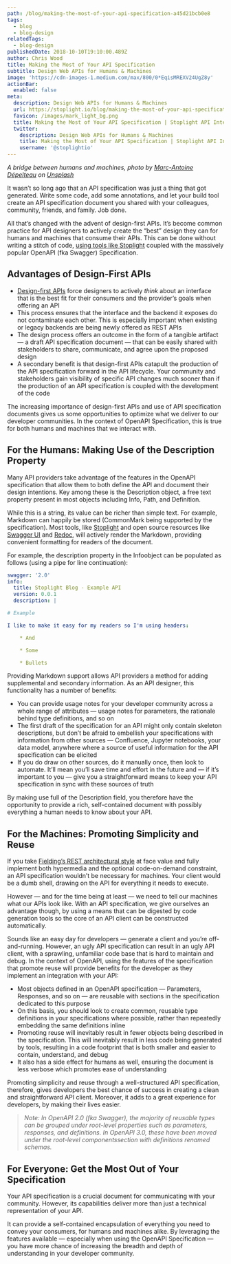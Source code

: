 ```yaml
---
path: /blog/making-the-most-of-your-api-specification-a45d21bcb0e8
tags:
  - blog
  - blog-design
relatedTags:
  - blog-design
publishedDate: 2018-10-10T19:10:00.489Z
author: Chris Wood
title: Making the Most of Your API Specification
subtitle: Design Web APIs for Humans & Machines
image: 'https://cdn-images-1.medium.com/max/800/0*EqisMREXV24UgZ8y'
actionBar:
  enabled: false
meta:
  description: Design Web APIs for Humans & Machines
  url: https://stoplight.io/blog/making-the-most-of-your-api-specification-a45d21bcb0e8/
  favicon: /images/mark_light_bg.png
  title: Making the Most of Your API Specification | Stoplight API Intersection
  twitter:
    description: Design Web APIs for Humans & Machines
    title: Making the Most of Your API Specification | Stoplight API Intersection
    username: '@stoplightio'
---
```


_A bridge between humans and machines, photo by [Marc-Antoine Dépelteau](https://unsplash.com/@autumnsgrief) on [Unsplash](https://unsplash.com)_

It wasn’t so long ago that an API specification was just a thing that got generated. Write some code, add some annotations, and let your build tool create an API specification document you shared with your colleagues, community, friends, and family. Job done.

All that’s changed with the advent of design-first APIs. It’s become common practice for API designers to actively create the “best” design they can for humans and machines that consume their APIs. This can be done without writing a stitch of code, [using tools like Stoplight](/design/) coupled with the massively popular OpenAPI (fka Swagger) Specification.

## Advantages of Design-First APIs

- [Design-first APIs](/design/#powerful-visual-editor) force designers to actively _think_ about an interface that is the best fit for their consumers and the provider’s goals when offering an API
- This process ensures that the interface and the backend it exposes do not contaminate each other. This is especially important when existing or legacy backends are being newly offered as REST APIs
- The design process offers an outcome in the form of a tangible artifact — a draft API specification document — that can be easily shared with stakeholders to share, communicate, and agree upon the proposed design
- A secondary benefit is that design-first APIs catapult the production of the API specification forward in the API lifecycle. Your community and stakeholders gain visibility of specific API changes much sooner than if the production of an API specification is coupled with the development of the code

The increasing importance of design-first APIs and use of API specification documents gives us some opportunities to optimize what we deliver to our developer communities. In the context of OpenAPI Specification, this is true for both humans and machines that we interact with.

## For the Humans: Making Use of the Description Property

Many API providers take advantage of the features in the OpenAPI specification that allow them to both define the API and document their design intentions. Key among these is the Description object, a free text property present in most objects including Info, Path, and Definition.

While this is a string, its value can be richer than simple text. For example, Markdown can happily be stored (CommonMark being supported by the specification). Most tools, like [Stoplight](/documentation) and open source resources like [Swagger UI](https://swagger.io/tools/swagger-ui/) and [Redoc](https://github.com/Rebilly/ReDoc), will actively render the Markdown, providing convenient formatting for readers of the document.

For example, the description property in the Infoobject can be populated as follows (using a pipe for line continuation):

```yaml
swagger: '2.0'
info:
  title: Stoplight Blog - Example API
  version: 0.0.1
  description: |

# Example

I like to make it easy for my readers so I'm using headers:

    * And

    * Some

    * Bullets
```

Providing Markdown support allows API providers a method for adding supplemental and secondary information. As an API designer, this functionality has a number of benefits:

- You can provide usage notes for your developer community across a whole range of attributes — usage notes for parameters, the rationale behind type definitions, and so on
- The first draft of the specification for an API might only contain skeleton descriptions, but don’t be afraid to embellish your specifications with information from other sources — Confluence, Jupyter notebooks, your data model, anywhere where a source of useful information for the API specification can be elicited
- If you do draw on other sources, do it manually once, then look to automate. It’ll mean you’ll save time and effort in the future and — if it’s important to you — give you a straightforward means to keep your API specification in sync with these sources of truth

By making use full of the Description field, you therefore have the opportunity to provide a rich, self-contained document with possibly everything a human needs to know about your API.

## For the Machines: Promoting Simplicity and Reuse

If you take [Fielding’s REST architectural style](https://www.ics.uci.edu/~fielding/pubs/dissertation/fielding_dissertation.pdf) at face value and fully implement both hypermedia and the optional code-on-demand constraint, an API specification wouldn’t be necessary for machines. Your client would be a dumb shell, drawing on the API for everything it needs to execute.

However — and for the time being at least — we need to tell our machines what our APIs look like. With an API specification, we give ourselves an advantage though, by using a means that can be digested by code generation tools so the core of an API client can be constructed automatically.

Sounds like an easy day for developers — generate a client and you’re off-and-running. However, an ugly API specification can result in an ugly API client, with a sprawling, unfamiliar code base that is hard to maintain and debug. In the context of OpenAPI, using the features of the specification that promote reuse will provide benefits for the developer as they implement an integration with your API:

- Most objects defined in an OpenAPI specification — Parameters, Responses, and so on — are reusable with sections in the specification dedicated to this purpose
- On this basis, you should look to create common, reusable type definitions in your specifications where possible, rather than repeatedly embedding the same definitions inline
- Promoting reuse will inevitably result in fewer objects being described in the specification. This will inevitably result in less code being generated by tools, resulting in a code footprint that is both smaller and easier to contain, understand, and debug
- It also has a side effect for humans as well, ensuring the document is less verbose which promotes ease of understanding

Promoting simplicity and reuse through a well-structured API specification, therefore, gives developers the best chance of success in creating a clean and straightforward API client. Moreover, it adds to a great experience for developers, by making their lives easier.

> _Note: In OpenAPI 2.0 (fka Swagger), the majority of reusable types can be grouped under root-level properties such as parameters, responses, and definitions. In OpenAPI 3.0, these have been moved under the root-level componentssection with definitions renamed schemas._

## For Everyone: Get the Most Out of Your Specification

Your API specification is a crucial document for communicating with your community. However, its capabilities deliver more than just a technical representation of your API.

It can provide a self-contained encapsulation of everything you need to convey your consumers, for humans and machines alike. By leveraging the features available — especially when using the OpenAPI Specification — you have more chance of increasing the breadth and depth of understanding in your developer community.
